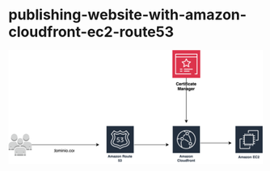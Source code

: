 # publishing-website-with-amazon-cloudfront-ec2-route53

[![Architectural drawing](amazon-cloud-front-route53.drawio.svg)](amazon-cloud-front-route53.drawio.svg)
